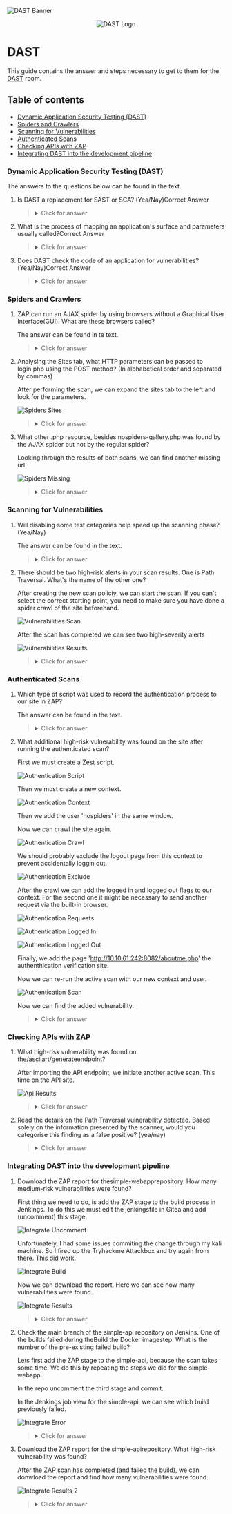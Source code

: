 ![DAST Banner](https://github.com/Kevinovitz/TryHackMe_Writeups/raw/main/dastzap/DAST_Banner.png)

<p align="center">
   <img src="https://github.com/Kevinovitz/TryHackMe_Writeups/raw/main/dastzap/Dast_Cover.png" alt="DAST Logo">
</p>

# DAST

This guide contains the answer and steps necessary to get to them for the [DAST](https://tryhackme.com/r/room/dastzap) room.

## Table of contents

- [Dynamic Application Security Testing (DAST)](#dynamic-application-security-testing-(dast))
- [Spiders and Crawlers](#spiders-and-crawlers)
- [Scanning for Vulnerabilities](#scanning-for-vulnerabilities)
- [Authenticated Scans](#authenticated-scans)
- [Checking APIs with ZAP](#checking-apis-with-zap)
- [Integrating DAST into the development pipeline](#integrating-dast-into-the-development-pipeline)

### Dynamic Application Security Testing (DAST)

The answers to the questions below can be found in the text.

1. Is DAST a replacement for SAST or SCA? (Yea/Nay)Correct Answer

   ><details><summary>Click for answer</summary>Nay</details>

2. What is the process of mapping an application's surface and parameters usually called?Correct Answer

   ><details><summary>Click for answer</summary>Spidering/Crawling</details>

3. Does DAST check the code of an application for vulnerabilities?(Yea/Nay)Correct Answer

   ><details><summary>Click for answer</summary>Nay</details>

### Spiders and Crawlers

1. ZAP can run an AJAX spider by using browsers without a Graphical User Interface(GUI). What are these browsers called?

   The answer can be found in te text.

   ><details><summary>Click for answer</summary>Headless</details>

2. Analysing the Sites tab, what HTTP parameters can be passed to login.php using the POST method? (In alphabetical order and separated by commas)

   After performing the scan, we can expand the sites tab to the left and look for the parameters.

   ![Spiders Sites](https://github.com/Kevinovitz/TryHackMe_Writeups/raw/main/dastzap/Dast_Spiders_Sites.png)

   ><details><summary>Click for answer</summary>pass,user</details>

3. What other .php resource, besides nospiders-gallery.php was found by the AJAX spider but not by the regular spider?

   Looking through the results of both scans, we can find another missing url.

   ![Spiders Missing](https://github.com/Kevinovitz/TryHackMe_Writeups/raw/main/dastzap/Dast_Spiders_Missing.png)

   ><details><summary>Click for answer</summary>/view.php</details>

### Scanning for Vulnerabilities

1. Will disabling some test categories help speed up the scanning phase? (Yea/Nay)

   The answer can be found in the text.

   ><details><summary>Click for answer</summary>Yea</details>

2. There should be two high-risk alerts in your scan results. One is Path Traversal. What's the name of the other one?

   After creating the new scan policiy, we can start the scan. If you can't select the correct starting point, you need to make sure you have done a spider crawl of the site beforehand.

   ![Vulnerabilities Scan](https://github.com/Kevinovitz/TryHackMe_Writeups/raw/main/dastzap/Dast_Vulnerabilities_Scan.png)

   After the scan has completed we can see two high-severity alerts

   ![Vulnerabilities Results](https://github.com/Kevinovitz/TryHackMe_Writeups/raw/main/dastzap/Dast_Vulnerabilities_Results.png)

   ><details><summary>Click for answer</summary>Cross Site Scripting Reflected</details>

### Authenticated Scans

1. Which type of script was used to record the authentication process to our site in ZAP?

   The answer can be found in the text.

   ><details><summary>Click for answer</summary>Zest Script</details>

2. What additional high-risk vulnerability was found on the site after running the authenticated scan?

   First we must create a Zest script.

   ![Authentication Script](https://github.com/Kevinovitz/TryHackMe_Writeups/raw/main/dastzap/Dast_Authentication_Script.png)

   Then we must create a new context.

   ![Authentication Context](https://github.com/Kevinovitz/TryHackMe_Writeups/raw/main/dastzap/Dast_Authentication_Context.png)

   Then we add the user 'nospiders' in the same window.

   Now we can crawl the site again.

   ![Authentication Crawl](https://github.com/Kevinovitz/TryHackMe_Writeups/raw/main/dastzap/Dast_Authentication_Crawl.png)

   We should probably exclude the logout page from this context to prevent accidentally loggin out.

   ![Authentication Exclude](https://github.com/Kevinovitz/TryHackMe_Writeups/raw/main/dastzap/Dast_Authentication_Exclude.png)

   After the crawl we can add the logged in and logged out flags to our context. For the second one it might be necessary to send another request via the built-in browser.

   ![Authentication Requests](https://github.com/Kevinovitz/TryHackMe_Writeups/raw/main/dastzap/Dast_Authentication_Requests.png)

   ![Authentication Logged In](https://github.com/Kevinovitz/TryHackMe_Writeups/raw/main/dastzap/Dast_Authentication_Logged_In.png)

   ![Authentication Logged Out](https://github.com/Kevinovitz/TryHackMe_Writeups/raw/main/dastzap/Dast_Authentication_Logged_Out.png)

   Finally, we add the page 'http://10.10.61.242:8082/aboutme.php' the authenthication verification site.

   Now we can re-run the active scan with our new context and user.

   ![Authentication Scan](https://github.com/Kevinovitz/TryHackMe_Writeups/raw/main/dastzap/Dast_Authentication_Scan.png)

   Now we can find the added vulnerability.

   ><details><summary>Click for answer</summary></details>

### Checking APIs with ZAP

1. What high-risk vulnerability was found on the/asciiart/generateendpoint?

   After importing the API endpoint, we initiate another active scan. This time on the API site.

   ![Api Results](https://github.com/Kevinovitz/TryHackMe_Writeups/raw/main/dastzap/Dast_Api_Results.png)

   ><details><summary>Click for answer</summary>Remote OS Command Injection</details>

2. Read the details on the Path Traversal vulnerability detected. Based solely on the information presented by the scanner, would you categorise this finding as a false positive? (yea/nay)

   ><details><summary>Click for answer</summary>Yea</details>

### Integrating DAST into the development pipeline

1. Download the ZAP report for thesimple-webapprepository. How many medium-risk vulnerabilities were found?

   First thing we need to do, is add the ZAP stage to the build process in Jenkings. To do this we must edit the jenkingsfile in Gitea and add (uncomment) this stage.

   ![Integrate Uncomment](https://github.com/Kevinovitz/TryHackMe_Writeups/raw/main/dastzap/Dast_Integrate_Uncomment.png)

   Unfortunately, I had some issues commiting the change through my kali machine. So I fired up the Tryhackme Attackbox and try again from there. This did work.

   ![Integrate Build](https://github.com/Kevinovitz/TryHackMe_Writeups/raw/main/dastzap/Dast_Integrate_Build.png)

   Now we can download the report. Here we can see how many vulnerabilities were found.

   ![Integrate Results](https://github.com/Kevinovitz/TryHackMe_Writeups/raw/main/dastzap/Dast_Integrate_Results.png)

   ><details><summary>Click for answer</summary>3</details>

2. Check the main branch of the simple-api repository on Jenkins. One of the builds failed during theBuild the Docker imagestep. What is the number of the pre-existing failed build?

   Lets first add the ZAP stage to the simple-api, because the scan takes some time. We do this by repeating the steps we did for the simple-webapp.

   In the repo uncomment the third stage and commit.

   In the Jenkings job view for the simple-api, we can see which build previously failed.

   ![Integrate Error](https://github.com/Kevinovitz/TryHackMe_Writeups/raw/main/dastzap/Dast_Integrate_Error.png)

   ><details><summary>Click for answer</summary>4</details>

3. Download the ZAP report for the simple-apirepository. What high-risk vulnerability was found?

   After the ZAP scan has completed (and failed the build), we can donwload the report and find how many vulnerabilities were found.

   ![Integrate Results 2](https://github.com/Kevinovitz/TryHackMe_Writeups/raw/main/dastzap/Dast_Integrate_Results_2.png)

   ><details><summary>Click for answer</summary>Remote OS COmmand Injection</details>